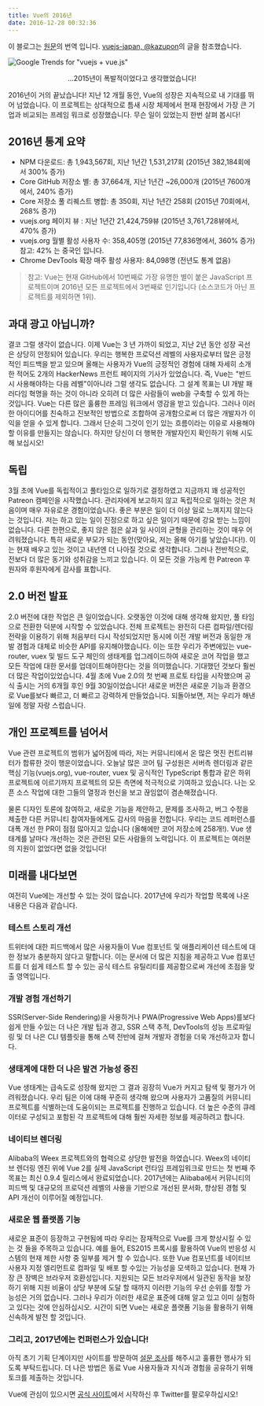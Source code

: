 ```yaml
---
title: Vue의 2016년
date: 2016-12-28 00:32:36
---
```


이 블로그는 [원문](https://medium.com/the-vue-point/vue-in-2016-8df71d98bfb3#.76ezxb9bg)의 번역 입니다. [vuejs-japan, @kazupon](https://jp.vuejs.org)의 글을 참조했습니다.

![Google Trends for "vuejs + vue.js"](https://cdn-images-1.medium.com/max/1600/1*ZJD3llCWveVH9-uUcCjMCw.png)
<figcaption style="font-size:14px;text-align:center;">...2015년이 폭발적이었다고 생각했었습니다!</figcaption>

2016년이 거의 끝났습니다! 지난 12 개월 동안, Vue의 성장은 지속적으로 내 기대를 뛰어 넘었습니다. 이 프로젝트는 상대적으로 틈새 시장 체제에서 현재 현장에서 가장 큰 기업과 비교되는 프레임 워크로 성장했습니다. 무슨 일이 있었는지 한번 살펴 봅시다!

## 2016년 통계 요약

- NPM 다운로드: 총 1,943,567회, 지난 1년간 1,531,217회  (2015년 382,184회에서 300% 증가)
- Core GitHub 저장소 별: 총 37,664개, 지난 1년간 ~26,000개 (2015년 7600개에서, 240% 증가)
- Core 저장소 풀 리퀘스트 병합: 총 350회, 지난 1년간 258회 (2015년 70회에서, 268% 증가)
- vuejs.org 페이지 뷰 : 지난 1년간 21,424,759뷰 (2015년 3,761,728뷰에서, 470% 증가)
- vuejs.org 월별 활성 사용자 수: 358,405명 (2015년 77,836명에서, 360% 증가) 참고: 42% 는 중국인 입니다.
- Chrome DevTools 확장 매주 활성 사용자: 84,098명 (전년도 통계 없음)

> 참고: Vue는 현재 GitHub에서 10번째로 가장 유명한 별이 붙은 JavaScript 프로젝트이며 2016년 모든 프로젝트에서 3번째로 인기입니다 (소스코드가 아닌 프로젝트를 제외하면 1위).

## 과대 광고 아닙니까?

결코 그럴 생각이 없습니다. 이제 Vue는 3 년 가까이 되었고, 지난 2년 동안 성장 곡선은 상당히 안정되어 있습니다. 우리는 행복한 프로덕션 레벨의 사용자로부터 많은 긍정적인 피드백을 받고 있으며 올해는 사용자가 Vue의 긍정적인 경험에 대해 자세히 소개한 적어도 2개의 HackerNews 프런트 페이지의 기사가 있었습니다. 즉, Vue는 "반드시 사용해야하는 다음 레벨"이 ​​아니라 그럴 생각도 없습니다. 그 설계 목표는 UI 개발 패러다임 혁명을 하는 것이 아니라 오히려 더 많은 사람들이 web을 구축할 수 있게 하는 것입니다. Vue는 다른 많은 훌륭한 프레임 워크에서 영감을 받고 있습니다. 그러나 이러한 아이디어를 친숙하고 진보적인 방법으로 조합하여 공개함으로써 더 많은 개발자가 이익을 얻을 수 있게 합니다. 그래서 단순히 그것이 인기 있는 흐름이라는 이유로 사용해야 할 이유를 만들지는 않습니다. 하지만 당신이 더 행복한 개발자인지 확인하기 위해 시도해 보십시오!

## 독립

3월 초에 Vue를 독립적이고 풀타임으로 일하기로 결정하였고 지금까지 꽤 성공적인 Patreon 캠페인을 시작했습니다. 관리자에게 보고하지 않고 독립적으로 일하는 것은 처음이며 매우 자유로운 경험이었습니다. 좋은 부분은 일이 더 이상 일로 느껴지지 않는다는 것입니다. 저는 하고 있는 일이 진정으로 하고 싶은 일이기 때문에 강요 받는 느낌이 없습니다. 다른 한편으로, 좋지 않은 점은 삶과 일 사이의 균형을 관리하는 것이 매우 어려워졌습니다. 특히 새로운 부모가 되는 동안(맞아요, 저는 올해 아기를 낳았습니다!). 이는 현재 배우고 있는 것이고 내년엔 더 나아질 것으로 생각합니다. 그러나 전반적으로, 전보다 더 많은 동기와 성취감을 느끼고 있습니다. 이 모든 것을 가능케 한 Patreon 후원자와 후원자에게 감사를 표합니다.

## 2.0 버전 발표

2.0 버전에 대한 작업은 큰 일이었습니다. 오랫동안 이것에 대해 생각해 왔지만, 풀 타임으로 전환한 덕분에 시작할 수 있었습니다. 전체 프로젝트는 완전히 다른 컴파일/렌더링 전략을 이용하기 위해 처음부터 다시 작성되었지만 동시에 이전 개발 버전과 동일한 개발 경험과 대체로 비슷한 API를 유지해야했습니다. 이는 또한 우리가 주변에있는 vue-router, vuex 및 빌드 도구 체인의 생태계를 업그레이드하여 새로운 코어 작업을 했고 모든 작업에 대한 문서를 업데이트해야한다는 것을 의미했습니다. 기대했던 것보다 훨씬 더 많은 작업이있었습니다. 4월 초에 Vue 2.0의 첫 번째 프로토 타입을 시작했으며 공식 출시는 거의 6개월 후인 9월 30일이었습니다! 새로운 버전은 새로운 기능과 환경으로 Vue를보다 빠르고, 더 빠르고 강력하게 만들었습니다. 되돌아보면, 저는 우리가 해낸 일에 정말 자랑 스럽습니다.


## 개인 프로젝트를 넘어서

Vue 관련 프로젝트의 범위가 넓어짐에 따라, 저는 커뮤니티에서 온 많은 멋진 컨트리뷰터가 합류한 것이 행운이었습니다. 오늘날 많은 코어 팀 구성원은 서버측 렌더링과 같은 핵심 기능(vuejs.org), vue-router, vuex 및 공식적인 TypeScript 통합과 같은 하위 프로젝트에 이르기까지 프로젝트의 모든 측면에 적극적으로 기여하고 있습니다. 나는 오픈 소스 작업에 대한 그들의 열정과 헌신을 보고 끊임없이 겸손해졌습니다.

물론 디자인 토론에 참여하고, 새로운 기능을 제안하고, 문제를 조사하고, 버그 수정을 제출한 다른 커뮤니티 참여자들에게도 감사의 마음을 전합니다. 우리는 코드 레퍼런스를 대폭 개선 한 PR이 점점 많아지고 있습니다 (올해에만 코어 저장소에 258개!). Vue 생태계를 날마다 개선하는 것은 관련된 모든 사람들의 노력입니다. 이 프로젝트는 여러분의 지원이 없었다면 없을 것입니다!

## 미래를 내다보면

여전히 Vue에는 개선할 수 있는 것이 많습니다. 2017년에 우리가 작업할 목록에 나온 내용은 다음과 같습니다.

### 테스트 스토리 개선

트위터에 대한 피드백에서 많은 사용자들이 Vue 컴포넌트 및 애플리케이션 테스트에 대한 정보가 충분하지 않다고 말합니다. 이는 문서에 더 많은 지침을 제공하고 Vue 컴포넌트를 더 쉽게 테스트 할 수 있는 공식 테스트 유틸리티를 제공함으로써 개선에 초점을 맞출 영역입니다.

### 개발 경험 개선하기

SSR(Server-Side Rendering)을 사용하거나 PWA(Progressive Web Apps)를보다 쉽게 만들 수있는 더 나은 개발 팁과 경고, SSR 스택 추적, DevTools의 성능 프로파일링 및 더 나은 CLI 템플릿을 통해 스택 전반에 걸쳐 개발자 경험을 더욱 개선하고자 합니다.

### 생태계에 대한 더 나은 발견 가능성 증진

Vue 생태계는 급속도로 성장해 왔지만 그 결과 굉장히 Vue가 커지고 탐색 및 평가가 어려워졌습니다. 우리 팀은 이에 대해 꾸준히 생각해 왔으며 사용자가 고품질의 커뮤니티 프로젝트를 식별하는데 도움이되는 프로젝트를 진행하고 있습니다. 더 높은 수준의 큐레이터로 구성되고 포함된 각 프로젝트에 대해 훨씬 자세한 정보를 제공하려고 합니다.

### 네이티브 렌더링

Alibaba의 Weex 프로젝트와의 협력으로 상당한 발전을 하였습니다. Weex의 네이티브 렌더링 엔진 위에 Vue 2를 실제 JavaScript 런타임 프레임워크로 만드는 첫 번째 주 목표는 최신 0.9.4 릴리스에서 완료되었습니다. 2017년에는 Alibaba에서 커뮤니티의 피드백 및 대규모의 프로덕션 레벨의 사용을 기반으로 개선된 문서화, 향상된 경험 및 API 개선이 이루어질 예정입니다.

### 새로운 웹 플랫폼 기능

새로운 표준이 등장하고 구현됨에 따라 우리는 잠재적으로 Vue를 크게 향상시킬 수 있는 것 들을 주목하고 있습니다. 예를 들어, ES2015 프록시를 활용하여 Vue의 반응성 시스템의 현재 제한 사항 중 일부를 제거 할 수 있습니다. 또한 Vue 컴포넌트를 네이티브 사용자 지정 엘리먼트로 컴파일 및 배포 할 수있는 가능성을 모색하고 있습니다. 현재 가장 큰 장벽은 브라우저 호환성입니다. 지원되는 모든 브라우저에서 일관된 동작을 보장하기 위해 지원 비율이 상당 부분에 도달 할 때까지 이러한 기능의 우선 순위를 정할 가능성은 거의 없습니다. 그러나 우리가 이러한 새로운 표준에 대해 알고 있고 이미 실험하고 있다는 것에 안심하십시오. 시간이 되면 Vue는 새로운 플랫폼 기능을 활용하기 위해 신속하게 발전 할 것입니다.

### 그리고, 2017년에는 컨퍼런스가 있습니다!

아직 초기 기획 단계이지만 사이트를 방문하여 [설문 조사](https://conf.vuejs.org)를 해주시고 훌륭한 행사가 되도록 부탁드립니다. 더 나은 방법은 동료 Vue 사용자들과 지식과 경험을 공유하기 위해 토크를 제출하는 것입니다.

Vue에 관심이 있으시면 [공식 사이트](https//vuejs.org)에서 시작하신 후 Twitter를 팔로우하십시오!

